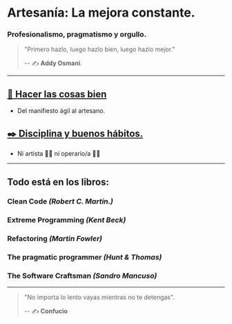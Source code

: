 # Artesanía: La mejora constante.

### Profesionalismo, pragmatismo y orgullo.

> "Primero hazlo, luego hazlo bien, luego hazlo mejor."
>
> -- ✍️ **Addy Osmani**.

---

## [📝 Hacer las cosas bien](.docs/1-hacer_las_cosas_bien.md)

- Del manifiesto ágil al artesano.

## [✒️ Disciplina y buenos hábitos.](.docs/2-disciplina_y_buenos_habitos.md)

- Ni artista 👩‍🎨 ni operario/a 👨‍🏭

---

## Todo está en los libros:

### Clean Code _(Robert C. Martin.)_

### Extreme Programming _(Kent Beck)_

### Refactoring _(Martin Fowler)_

### The pragmatic programmer _(Hunt & Thomas)_

### The Software Craftsman _(Sandro Mancuso)_

---

> "No importa lo lento vayas mientras no te detengas".
>
> -- ✍️ **Confucio**
